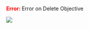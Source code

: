 

<span style="color:red"><b> Error: </b></span> Error on   Delete Objective
      

![](https://storage.googleapis.com/fluxble-reporting/screenShot31976PnpeIC23YETR.png?authuser=1)